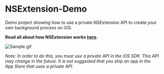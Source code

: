 # NSExtension-Demo
Demo project showing how to use a private NSExtension API to create your own background process on iOS.

__Read all about how NSExtension works [here](https://ianmcdowell.net/blog/nsextension).__

![Sample gif](https://ianmcdowell.net/uploads/nsextension_demo.gif)

_Note: In order to do this, you must use a private API in the iOS SDK. This API may change in the future. It is not suggested that you ship an app in the App Store that uses a private API._
